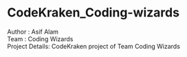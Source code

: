 # CodeKraken_Coding-wizards
Author : Asif Alam
<br>
Team : Coding Wizards
<br>
Project Details: 
        CodeKraken project of Team Coding Wizards
